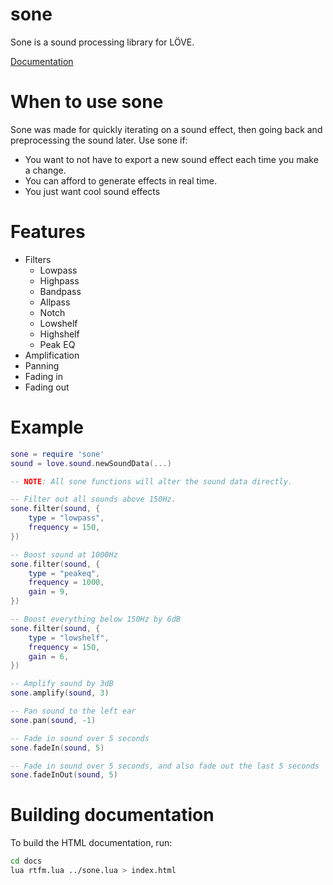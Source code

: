 # sone
Sone is a sound processing library for LÖVE.

[Documentation](https://camchenry.github.io/sone)

# When to use sone
Sone was made for quickly iterating on a sound effect, then going back and preprocessing the sound later. Use sone if:
* You want to not have to export a new sound effect each time you make a change.
* You can afford to generate effects in real time.
* You just want cool sound effects

# Features
* Filters
  * Lowpass
  * Highpass
  * Bandpass
  * Allpass
  * Notch
  * Lowshelf
  * Highshelf
  * Peak EQ
* Amplification
* Panning
* Fading in
* Fading out

# Example
```lua
sone = require 'sone'
sound = love.sound.newSoundData(...)

-- NOTE: All sone functions will alter the sound data directly.

-- Filter out all sounds above 150Hz.
sone.filter(sound, {
    type = "lowpass",
    frequency = 150,
})

-- Boost sound at 1000Hz
sone.filter(sound, {
    type = "peakeq",
    frequency = 1000,
    gain = 9,
})

-- Boost everything below 150Hz by 6dB
sone.filter(sound, {
    type = "lowshelf",
    frequency = 150,
    gain = 6,
})

-- Amplify sound by 3dB
sone.amplify(sound, 3)

-- Pan sound to the left ear
sone.pan(sound, -1)

-- Fade in sound over 5 seconds
sone.fadeIn(sound, 5)

-- Fade in sound over 5 seconds, and also fade out the last 5 seconds
sone.fadeInOut(sound, 5)
```

# Building documentation
To build the HTML documentation, run:
```bash
cd docs
lua rtfm.lua ../sone.lua > index.html
```
